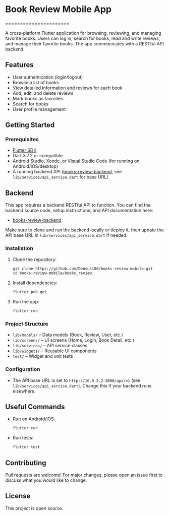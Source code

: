 # Book Review Mobile App
======================

A cross-platform Flutter application for browsing, reviewing, and managing favorite books. Users can log in, search for books, read and write reviews, and manage their favorite books. The app communicates with a RESTful API backend.

## Features

- User authentication (login/logout)
- Browse a list of books
- View detailed information and reviews for each book
- Add, edit, and delete reviews
- Mark books as favorites
- Search for books
- User profile management


## Getting Started

### Prerequisites
- [Flutter SDK](https://flutter.dev/docs/get-started/install)
- Dart 3.7.2 or compatible
- Android Studio, Xcode, or Visual Studio Code (for running on Android/iOS/desktop)
- A running backend API ([books-review-backend](https://github.com/Densus100/books-review-backend), see `lib/services/api_service.dart` for base URL)

## Backend

This app requires a backend RESTful API to function. You can find the backend source code, setup instructions, and API documentation here:

- [books-review-backend](https://github.com/Densus100/books-review-backend)

Make sure to clone and run the backend locally or deploy it, then update the API base URL in `lib/services/api_service.dart` if needed.

### Installation
1. Clone the repository:
   ```sh
   git clone https://github.com/Densus100/books-review-mobile.git
   cd books-review-mobile/books_review
   ```
2. Install dependencies:
   ```sh
   flutter pub get
   ```
3. Run the app:
   ```sh
   flutter run
   ```

### Project Structure

- `lib/models/` – Data models (Book, Review, User, etc.)
- `lib/screens/` – UI screens (Home, Login, Book Detail, etc.)
- `lib/services/` – API service classes
- `lib/widgets/` – Reusable UI components
- `test/` – Widget and unit tests

### Configuration
- The API base URL is set to `http://10.0.2.2:3000/api/v1` (see `lib/services/api_service.dart`). Change this if your backend runs elsewhere.

## Useful Commands

- Run on Android/iOS:
  ```sh
  flutter run
  ```
- Run tests:
  ```sh
  flutter test
  ```

## Contributing
Pull requests are welcome! For major changes, please open an issue first to discuss what you would like to change.

## License
This project is open source.
